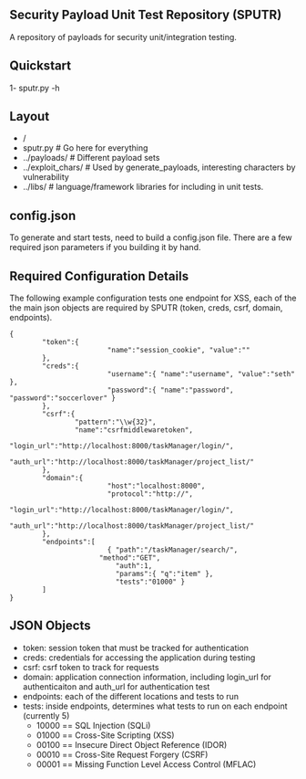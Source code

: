Security Payload Unit Test Repository (SPUTR)
---
A repository of payloads for security unit/integration testing.

Quickstart
--
1- sputr.py -h

Layout
--
* /
* sputr.py           # Go here for everything
* ../payloads/       # Different payload sets
* ../exploit_chars/  # Used by generate_payloads, interesting characters by vulnerability
* ../libs/           # language/framework libraries for including in unit tests.


config.json
---
To generate and start tests, need to build a config.json file. There are a few required json parameters if you building it by hand.

Required Configuration Details
---
The following example configuration tests one endpoint for XSS, each of the the main json objects are required by SPUTR (token, creds, csrf, domain, endpoints).

```
{
        "token":{
                        "name":"session_cookie", "value":""
        },
        "creds":{
                        "username":{ "name":"username", "value":"seth" },
                        "password":{ "name":"password", "password":"soccerlover" }
        },
        "csrf":{
                "pattern":"\\w{32}",
                "name":"csrfmiddlewaretoken",
                "login_url":"http://localhost:8000/taskManager/login/",
                "auth_url":"http://localhost:8000/taskManager/project_list/"
        },
        "domain":{
                        "host":"localhost:8000",
                        "protocol":"http://",
                        "login_url":"http://localhost:8000/taskManager/login/",
                        "auth_url":"http://localhost:8000/taskManager/project_list/"
        },
        "endpoints":[
                        { "path":"/taskManager/search/",
                	  "method":"GET",
                          "auth":1,
                          "params":{ "q":"item" },
                          "tests":"01000" }
        ]
}
```

JSON Objects
---
* token: session token that must be tracked for authentication
* creds: credentials for accessing the application during testing
* csrf: csrf token to track for requests
* domain: application connection information, including login_url for authenticaiton and auth_url for authentication test
* endpoints: each of the different locations and tests to run
* tests: inside endpoints, determines what tests to run on each endpoint (currently 5)
  * 10000 == SQL Injection (SQLi)
  * 01000 == Cross-Site Scripting (XSS)
  * 00100 == Insecure Direct Object Reference (IDOR)
  * 00010 == Cross-Site Request Forgery (CSRF)
  * 00001 == Missing Function Level Access Control (MFLAC)

